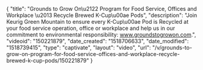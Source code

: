 {
    "title": "Grounds to Grow On\u2122 Program for Food Service, Offices and Workplace \u2013 Recycle Brewed K-Cup\u00ae Pods",
    "description": "Join Keurig Green Mountain to ensure every K-Cup\u00ae Pod is Recycled at your food service operation, office or workplace and help us in our commitment to environmental responsibility: www.groundstogrowon.com.",
    "videoid": "150221879",
    "date_created": "1518706633",
    "date_modified": "1518739415",
    "type": "captivate",
    "layout": "video",
    "url": "\/v\/grounds-to-grow-on-program-for-food-service-offices-and-workplace-recycle-brewed-k-cup-pods\/150221879"
}